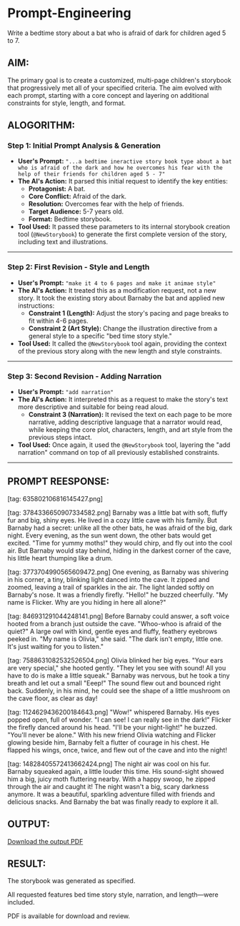 # Prompt-Engineering
Write a bedtime story about a bat who is afraid of dark for children aged 5 to 7.

## AIM:
The primary goal is to create a customized, multi-page children's storybook that progressively met all of your specified criteria. The aim evolved with each prompt, starting with a core concept and layering on additional constraints for style, length, and format.

## ALOGORITHM:


### Step 1: Initial Prompt Analysis & Generation

*   **User's Prompt:** `"...a bedtime ineractive story book type about a bat who is afraid of the dark and how he overcomes his fear with the help of their friends for children aged 5 - 7"`
*   **The AI's Action:** It parsed this initial request to identify the key entities:
    *   **Protagonist:** A bat.
    *   **Core Conflict:** Afraid of the dark.
    *   **Resolution:** Overcomes fear with the help of friends.
    *   **Target Audience:** 5-7 years old.
    *   **Format:** Bedtime storybook.
*   **Tool Used:** It passed these parameters to its internal storybook creation tool (`@NewStorybook`) to generate the first complete version of the story, including text and illustrations.

---

### Step 2: First Revision - Style and Length

*   **User's Prompt:** `"make it 4 to 6 pages and make it animae style"`
*   **The AI's Action:** It treated this as a modification request, not a new story. It took the existing story about Barnaby the bat and applied new instructions:
    *   **Constraint 1 (Length):** Adjust the story's pacing and page breaks to fit within 4-6 pages.
    *   **Constraint 2 (Art Style):** Change the illustration directive from a general style to a specific "bed time story style."
*   **Tool Used:** It called the `@NewStorybook` tool again, providing the context of the previous story along with the new length and style constraints.

---

### Step 3: Second Revision - Adding Narration

*   **User's Prompt:** `"add narration"`
*   **The AI's Action:** It interpreted this as a request to make the story's text more descriptive and suitable for being read aloud.
    *   **Constraint 3 (Narration):** It revised the text on each page to be more narrative, adding descriptive language that a narrator would read, while keeping the core plot, characters, length, and art style from the previous steps intact.
*   **Tool Used:** Once again, it used the `@NewStorybook` tool, layering the "add narration" command on top of all previously established constraints.

---

## PROMPT REESPONSE:

[tag: 635802106816145427.png]

[tag: 3784336650907334582.png]
Barnaby was a little bat with soft, fluffy fur and big, shiny eyes. He lived in a cozy little cave with his family. But Barnaby had a secret: unlike all the other bats, he was afraid of the big, dark night. Every evening, as the sun went down, the other bats would get excited. "Time for yummy moths!" they would chirp, and fly out into the cool air. But Barnaby would stay behind, hiding in the darkest corner of the cave, his little heart thumping like a drum.

[tag: 3773704990565609472.png]
One evening, as Barnaby was shivering in his corner, a tiny, blinking light danced into the cave. It zipped and zoomed, leaving a trail of sparkles in the air. The light landed softly on Barnaby's nose. It was a friendly firefly. "Hello!" he buzzed cheerfully. "My name is Flicker. Why are you hiding in here all alone?"

[tag: 846931291044248141.png]
Before Barnaby could answer, a soft voice hooted from a branch just outside the cave. "Whoo-whoo is afraid of the quiet?" A large owl with kind, gentle eyes and fluffy, feathery eyebrows peeked in. "My name is Olivia," she said. "The dark isn't empty, little one. It's just waiting for you to listen."

[tag: 7588631082532526504.png]
Olivia blinked her big eyes. "Your ears are very special," she hooted gently. "They let you see with sound! All you have to do is make a little squeak." Barnaby was nervous, but he took a tiny breath and let out a small "Eeep!" The sound flew out and bounced right back. Suddenly, in his mind, he could see the shape of a little mushroom on the cave floor, as clear as day!

[tag: 1124629436200184643.png]
"Wow!" whispered Barnaby. His eyes popped open, full of wonder. "I can see! I can really see in the dark!" Flicker the firefly danced around his head. "I'll be your night-light!" he buzzed. "You'll never be alone." With his new friend Olivia watching and Flicker glowing beside him, Barnaby felt a flutter of courage in his chest. He flapped his wings, once, twice, and flew out of the cave and into the night!

[tag: 14828405572413662424.png]
The night air was cool on his fur. Barnaby squeaked again, a little louder this time. His sound-sight showed him a big, juicy moth fluttering nearby. With a happy swoop, he zipped through the air and caught it! The night wasn't a big, scary darkness anymore. It was a beautiful, sparkling adventure filled with friends and delicious snacks. And Barnaby the bat was finally ready to explore it all.

## OUTPUT:

[Download the output PDF](./prompt%201-compressed.pdf)

## RESULT:
The storybook was generated as specified.

All requested features bed time story style, narration, and length—were included.

PDF is available for download and review.
